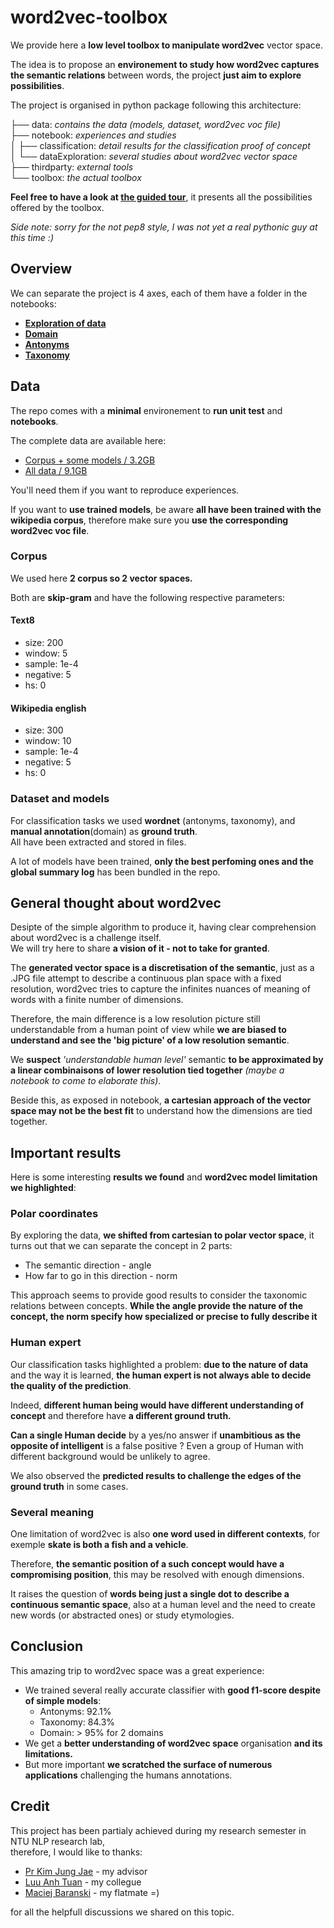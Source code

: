 word2vec-toolbox
===============

We provide here a __low level toolbox to manipulate word2vec__ vector space.

The idea is to propose an __environement to study how word2vec captures the semantic relations__ between words, the project __just aim to explore possibilities__.

The project is organised in python package following this architecture:

├── data: _contains the data (models, dataset, word2vec voc file)_<br>
├── notebook: _experiences and studies_<br>
│   ├── classification: _detail results for the classification proof of concept_<br>
│   └── dataExploration: _several studies about word2vec vector space_<br>
├── thirdparty: _external tools_<br>
└── toolbox: _the actual toolbox_<br>

__Feel free to have a look at [the guided tour](https://github.com/pelodelfuego/word2vec-toolbox/blob/master/notebook/guidedTour.ipynb)__, it presents all the possibilities offered by the toolbox.

_Side note: sorry for the not pep8 style, I was not yet a real pythonic guy at this time :)_

Overview
-------------
We can separate the project is 4 axes, each of them have a folder in the notebooks:

* __[Exploration of data](https://github.com/pelodelfuego/word2vec-toolbox/tree/master/notebook/dataExploration)__
* __[Domain](https://github.com/pelodelfuego/word2vec-toolbox/blob/master/notebook/classification/domain.ipynb)__
* __[Antonyms](https://github.com/pelodelfuego/word2vec-toolbox/blob/master/notebook/classification/antonyms.ipynb)__
* __[Taxonomy](https://github.com/pelodelfuego/word2vec-toolbox/blob/master/notebook/classification/taxonomy.ipynb)__


Data
-------
The repo comes with a __minimal__ environement to __run unit test__ and __notebooks__.

The complete data are available here:

* [Corpus + some models / 3.2GB](http://uptobox.com/o1hr6j0n0zfx)
* [All data / 9.1GB](http://uptobox.com/tr6q4pyyy9p8)

You'll need them if you want to reproduce experiences.

If you want to __use trained models__, be aware __all have been trained with the wikipedia corpus__, therefore make sure you __use the corresponding word2vec voc file__.

### Corpus

We used here __2 corpus so 2 vector spaces.__

Both are __skip-gram__ and have the following respective parameters:

#### Text8
* size: 200
* window: 5
* sample: 1e-4
* negative: 5
* hs: 0

#### Wikipedia english
* size: 300
* window: 10
* sample: 1e-4
* negative: 5
* hs: 0


### Dataset and models

For classification tasks we used __wordnet__ (antonyms, taxonomy), and __manual annotation__(domain) as __ground truth__.<br>
All have been extracted and stored in files.

A lot of models have been trained, __only the best perfoming ones and the global summary log__ has been bundled in the repo.


General thought about word2vec
----------------------------------------------

Desipte of the simple algorithm to produce it, having clear comprehension about word2vec is a challenge itself.<br>
We will try here to share __a vision of it - not to take for granted__.

The __generated vector space is a discretisation of the semantic__, just as a .JPG file attempt to describe a continuous plan space with a fixed resolution, word2vec tries to capture the infinites nuances of meaning of words with a finite number of dimensions.

Therefore, the main difference is a low resolution picture still understandable from a human point of view while __we are biased to understand and see the 'big picture' of a low resolution semantic__.

We __suspect__ _'understandable human level'_ semantic __to be approximated by a linear combinaisons of lower resolution tied together__ *(maybe a notebook to come to elaborate this)*.

Beside this, as exposed in notebook, __a cartesian approach of the vector space may not be the best fit__ to understand how the dimensions are tied together.


Important results
-------------------------

Here is some interesting __results we found__ and __word2vec model limitation we highlighted__:

### Polar coordinates

By exploring the data, __we shifted from cartesian to polar vector space__, it turns out that we can separate the concept in 2 parts:

* The semantic direction - angle
* How far to go in this direction - norm

This approach seems to provide good results to consider the taxonomic relations between concepts.
__While the angle provide the nature of the concept, the norm specify how specialized or precise to fully describe it__

### Human expert

Our classification tasks highlighted a problem: __due to the nature of data__ and the way it is learned,
__the human expert is not always able to decide the quality of the prediction__.

Indeed, __different human being would have different understanding of concept__ and therefore have __a different ground truth.__

__Can a single Human decide__ by a yes/no answer if __unambitious as the opposite of intelligent__ is a false positive ? Even a group of Human with different background would be unlikely to agree.

We also observed the __predicted results to challenge the edges of the ground truth__ in some cases.

### Several meaning

One limitation of word2vec is also __one word used in different contexts__, for exemple __skate is both a fish and a vehicle__.

Therefore, __the semantic position of a such concept would have a compromising position__, this may be resolved with enough dimensions.

It raises the question of __words being just a single dot to describe a continuous semantic space__, also at a human level and the need to create new words (or abstracted ones) or study etymologies.

Conclusion
---------------
This amazing trip to word2vec space was a great experience:

* We trained several really accurate classifier with **good f1-score despite of simple models**:
	* Antonyms: 92.1%
	* Taxonomy: 84.3%
	* Domain: > 95% for 2 domains
* We get a **better understanding of word2vec space** organisation **and its limitations.**
* But more important **we scratched the surface of numerous applications** challenging the humans annotations.

Credit
---------
This project has been partialy achieved during my research semester in NTU NLP research lab,<br>
therefore, I would like to thanks:

* [Pr Kim Jung Jae](https://www.linkedin.com/in/jung-jae-kim-75143533) - my advisor
* [Luu Anh Tuan](https://www.linkedin.com/in/anh-tuan-luu-68592059) - my collegue
* [Maciej Baranski](https://www.linkedin.com/in/maciej-baranski-18b66672) - my flatmate =)

for all the helpfull discussions we shared on this topic.
